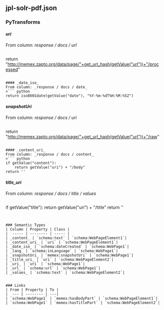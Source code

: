 ## jpl-solr-pdf.json

### PyTransforms
#### _uri_
From column: _response / docs / url_
>``` python
return "http://memex.zapto.org/data/page/"+get_url_hash(getValue("url"))+"/processed"
```

#### _date_iso_
From column: _response / docs / date_
>``` python
return iso8601date(getValue("date"), "%Y-%m-%dT%H:%M:%SZ")
```

#### _snapshotUri_
From column: _response / docs / uri_
>``` python
return "http://memex.zapto.org/data/page/"+get_url_hash(getValue("url"))+"/raw"
```

#### _content_uri_
From column: _response / docs / content_
>``` python
if getValue("content"):
    return getValue("uri") + "/body"
return ''
```

#### _title_uri_
From column: _response / docs / title / values_
>``` python
if getValue("title"):
  return getValue("uri") + "/title"
return ''
```


### Semantic Types
| Column | Property | Class |
|  ----- | -------- | ----- |
| _content_ | `schema:text` | `schema:WebPageElement1`|
| _content_uri_ | `uri` | `schema:WebPageElement1`|
| _date_iso_ | `schema:dateCreated` | `schema:WebPage1`|
| _lang_ | `schema:inLanguage` | `schema:WebPage1`|
| _snapshotUri_ | `memex:snapshotUri` | `schema:WebPage1`|
| _title_uri_ | `uri` | `schema:WebPageElement2`|
| _uri_ | `uri` | `schema:WebPage1`|
| _url_ | `schema:url` | `schema:WebPage1`|
| _values_ | `schema:text` | `schema:WebPageElement2`|


### Links
| From | Property | To |
|  --- | -------- | ---|
| `schema:WebPage1` | `memex:hasBodyPart` | `schema:WebPageElement1`|
| `schema:WebPage1` | `memex:hasTitlePart` | `schema:WebPageElement2`|
